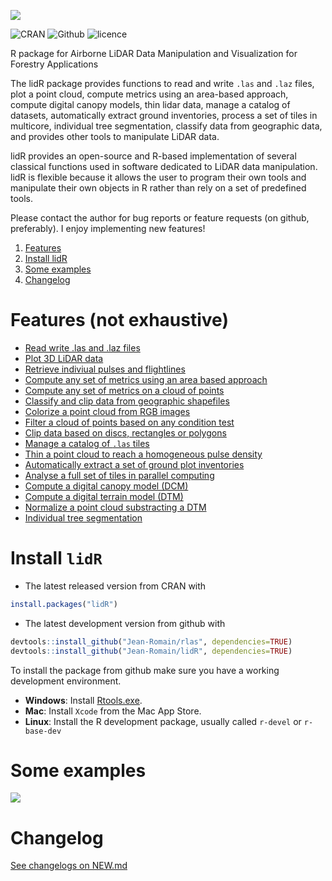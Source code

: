 ![](https://raw.githubusercontent.com/Jean-Romain/lidR/gh-pages/images/lidr-ban.png)<br/>

![CRAN](https://img.shields.io/badge/CRAN-1.2.1-brightgreen.svg)  ![Github](https://img.shields.io/badge/Github-1.3.0-green.svg) ![licence](https://img.shields.io/badge/Licence-GPL--3-blue.svg)

R package for Airborne LiDAR Data Manipulation and Visualization for Forestry Applications

The lidR package provides functions to read and write `.las` and `.laz` files, plot a point cloud, compute metrics using an area-based approach, compute digital canopy models, thin lidar data, manage a catalog of datasets, automatically extract ground inventories, process a set of tiles in multicore, individual tree segmentation, classify data from geographic data, and provides other tools to manipulate LiDAR data.

lidR provides an open-source and R-based implementation of several classical functions used in software dedicated to LiDAR data manipulation. lidR is flexible because it allows the user to program their own tools and manipulate their own objects in R rather than rely on a set of predefined tools.

Please contact the author for bug reports or feature requests (on github, preferably). I enjoy implementing new features!

1. [Features](#features-not-exhaustive)
2. [Install lidR](#install-lidr)
3. [Some examples](#some-examples)
4. [Changelog](#changelog)

# Features (not exhaustive)

- [Read write .las and .laz files](https://github.com/Jean-Romain/lidR/wiki/readLAS)
- [Plot 3D LiDAR data](https://github.com/Jean-Romain/lidR/wiki/lasplot)
- [Retrieve indiviual pulses and flightlines](https://github.com/Jean-Romain/lidR/wiki/readLAS#dynamically-computed-fields)
- [Compute any set of metrics using an area based approach](https://github.com/Jean-Romain/lidR/wiki/grid_metrics)
- [Compute any set of metrics on a cloud of points](https://github.com/Jean-Romain/lidR/wiki/cloud_metrics)
- [Classify and clip data from geographic shapefiles](https://github.com/Jean-Romain/lidR/wiki/lasclassify)
- [Colorize a point cloud from RGB images](https://github.com/Jean-Romain/lidR/wiki/lasclassify)
- [Filter a cloud of points based on any condition test](https://github.com/Jean-Romain/lidR/wiki/lasfilter)
- [Clip data based on discs, rectangles or polygons](https://github.com/Jean-Romain/lidR/wiki/lasclip)
- [Manage a catalog of `.las` tiles](https://github.com/Jean-Romain/lidR/wiki/catalog)
- [Thin a point cloud to reach a homogeneous pulse density](https://github.com/Jean-Romain/lidR/wiki/lasdecimate)
- [Automatically extract a set of ground plot inventories](https://github.com/Jean-Romain/lidR/wiki/catalog_queries)
- [Analyse a full set of tiles in parallel computing](https://github.com/Jean-Romain/lidR/wiki/catalog_apply)
- [Compute a digital canopy model (DCM)](https://github.com/Jean-Romain/lidR/wiki/grid_canopy)
- [Compute a digital terrain model (DTM)](https://github.com/Jean-Romain/lidR/wiki/grid_terrain)
- [Normalize a point cloud substracting a DTM](https://github.com/Jean-Romain/lidR/wiki/lasnormalize)
- [Individual tree segmentation](https://github.com/Jean-Romain/lidR/wiki/Tree-segmentation-from-A-to-Z)

# Install `lidR`

* The latest released version from CRAN with

```r
install.packages("lidR")
```

* The latest development version from github with

```r
devtools::install_github("Jean-Romain/rlas", dependencies=TRUE)
devtools::install_github("Jean-Romain/lidR", dependencies=TRUE)
```

To install the package from github make sure you have a working development environment.

* **Windows**: Install [Rtools.exe](https://cran.r-project.org/bin/windows/Rtools/).  
* **Mac**: Install `Xcode` from the Mac App Store.
* **Linux**: Install the R development package, usually called `r-devel` or `r-base-dev`
    
# Some examples

![](https://raw.githubusercontent.com/Jean-Romain/lidR/gh-pages/images/examplereadme.png)

# Changelog

[See changelogs on NEW.md](https://github.com/Jean-Romain/lidR/blob/master/NEWS.md)